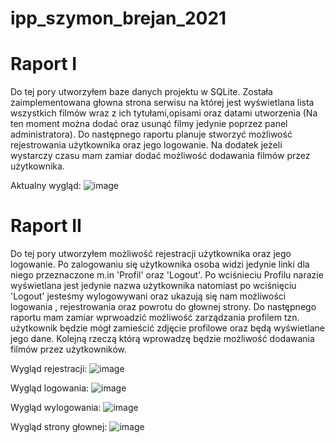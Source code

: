 # ipp_szymon_brejan_2021

# Raport I
Do tej pory utworzyłem baze danych projektu w SQLite. Została zaimplementowana głowna strona serwisu na której jest wyświetlana lista wszystkich filmów wraz z ich tytułami,opisami oraz datami utworzenia (Na ten moment można dodać oraz usunąć filmy jedynie poprzez panel administratora).
Do następnego raportu planuje stworzyć możliwość rejestrowania użytkownika oraz jego logowanie. Na dodatek jeżeli wystarczy czasu mam zamiar dodać możliwość dodawania filmów przez użytkownika.

Aktualny wygląd:
![image](https://github.com/szymon123xxx/ipp_szymon_brejan_2021/blob/main/Zdjęcia/rap1.png)

# Raport II
Do tej pory utworzyłem możliwość rejestracji użytkownika oraz jego logowanie. Po zalogowaniu się użytkownika osoba widzi jedynie linki dla niego przeznaczone m.in 'Profil' oraz 'Logout'. Po wciśnieciu Profilu narazie wyświetlana jest jedynie nazwa użytkownika natomiast po wciśnięciu 'Logout' jesteśmy wylogowywani oraz ukazują się nam możliwości logowania , rejestrowania oraz powrotu do głownej strony. Do następnego raportu mam zamiar wprwoadzić możliwość zarządzania profilem tzn. użytkownik będzie mógł zamieścić zdjęcie profilowe oraz będą wyświetlane jego dane. Kolejną rzeczą którą wprowadzę będzie możliwość dodawania filmów przez użytkowników. 

Wygląd rejestracji:
![image](https://github.com/szymon123xxx/ipp_szymon_brejan_2021/blob/main/Zdjęcia/rap2....png)

Wygląd logowania:
![image](https://github.com/szymon123xxx/ipp_szymon_brejan_2021/blob/main/Zdjęcia/rap2.png)

Wygląd wylogowania:
![image](https://github.com/szymon123xxx/ipp_szymon_brejan_2021/blob/main/Zdjęcia/rap2...png)

Wygląd strony głownej:
![image](https://github.com/szymon123xxx/ipp_szymon_brejan_2021/blob/main/Zdjęcia/rap2..png)




